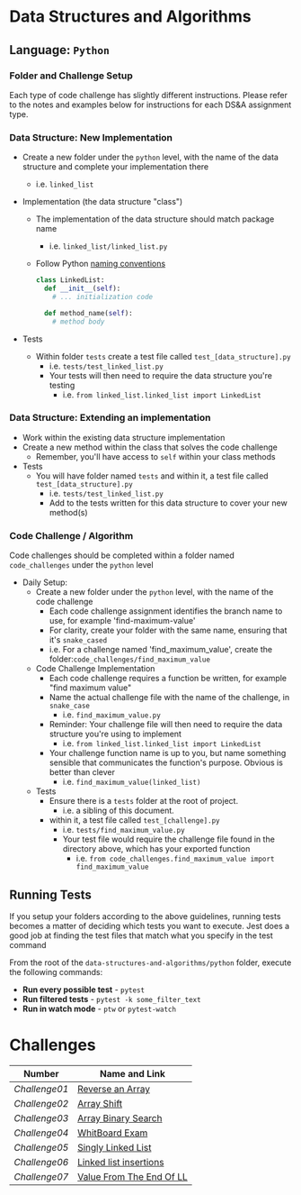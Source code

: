 # Data Structures and Algorithms

## Language: `Python`

### Folder and Challenge Setup

Each type of code challenge has slightly different instructions. Please refer to the notes and examples below for instructions for each DS&A assignment type.

### Data Structure: New Implementation

- Create a new folder under the `python` level, with the name of the data structure and complete your implementation there
  - i.e. `linked_list`
- Implementation (the data structure "class")
  - The implementation of the data structure should match package name
    - i.e. `linked_list/linked_list.py`
  - Follow Python [naming conventions](https://www.python.org/dev/peps/pep-0008/#naming-conventions)

    ```python
    class LinkedList:
      def __init__(self):
        # ... initialization code

      def method_name(self):
        # method body
    ```

- Tests
  - Within folder `tests` create a test file called `test_[data_structure].py`
    - i.e. `tests/test_linked_list.py`
    - Your tests will then need to require the data structure you're testing
      - i.e. `from linked_list.linked_list import LinkedList`

### Data Structure: Extending an implementation

- Work within the existing data structure implementation
- Create a new method within the class that solves the code challenge
  - Remember, you'll have access to `self` within your class methods
- Tests
  - You will have folder named `tests` and within it, a test file called `test_[data_structure].py`
    - i.e. `tests/test_linked_list.py`
    - Add to the tests written for this data structure to cover your new method(s)

### Code Challenge / Algorithm

Code challenges should be completed within a folder named `code_challenges` under the `python` level

- Daily Setup:
  - Create a new folder under the `python` level, with the name of the code challenge
    - Each code challenge assignment identifies the branch name to use, for example 'find-maximum-value'
    - For clarity, create your folder with the same name, ensuring that it's `snake_cased`
    - i.e. For a challenge named 'find_maximum_value', create the folder:`code_challenges/find_maximum_value`
  - Code Challenge Implementation
    - Each code challenge requires a function be written, for example "find maximum value"
    - Name the actual challenge file with the name of the challenge, in `snake_case`
      - i.e. `find_maximum_value.py`
    - Reminder: Your challenge file will then need to require the data structure you're using to implement
      - i.e. `from linked_list.linked_list import LinkedList`
    - Your challenge function name is up to you, but name something sensible that communicates the function's purpose. Obvious is better than clever
      - i.e. `find_maximum_value(linked_list)`
  - Tests
    - Ensure there is a `tests` folder at the root of project.
      - i.e. a sibling of this document.
    - within it, a test file called `test_[challenge].py`
      - i.e. `tests/find_maximum_value.py`
      - Your test file would require the challenge file found in the directory above, which has your exported function
        - i.e. `from code_challenges.find_maximum_value import find_maximum_value`

## Running Tests

If you setup your folders according to the above guidelines, running tests becomes a matter of deciding which tests you want to execute.  Jest does a good job at finding the test files that match what you specify in the test command

From the root of the `data-structures-and-algorithms/python` folder, execute the following commands:

- **Run every possible test** - `pytest`
- **Run filtered tests** - `pytest -k some_filter_text`
- **Run in watch mode** - `ptw` or `pytest-watch`



# Challenges

| **Number** | **Name and Link** |
|------------|-------------------|
| *Challenge01* |[Reverse an Array](https://github.com/M7madMomani2/data-structures-and-algorithms/blob/main/python/challenges/array_reverse/array_reverse.py)|
| *Challenge02* |[Array Shift](https://github.com/M7madMomani2/data-structures-and-algorithms/blob/main/python/challenges/array_shift/array_shift.py)|
| *Challenge03* |[Array Binary Search](https://github.com/M7madMomani2/data-structures-and-algorithms/blob/main/python/challenges/array_binary_search/array_binary_search.py)|
| *Challenge04* |[WhitBoard Exam](https://docs.google.com/spreadsheets/d/1EZw48Ar-R6t3fhduPeP6FngDMH41cjHfZ4n2fJsNANA/edit#gid=0)|
| *Challenge05* |[Singly Linked List](https://github.com/M7madMomani2/data-structures-and-algorithms/blob/main/python/Data_Structures/linked_list/linked_list.py)|
| *Challenge06* |[Linked list insertions](https://github.com/M7madMomani2/data-structures-and-algorithms/blob/main/python/Data_Structures/linked_list/linked_list.py)|
| *Challenge07* |[Value From The End Of LL](https://github.com/M7madMomani2/data-structures-and-algorithms/blob/main/python/Data_Structures/linked_list/linked_list.py)|
